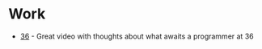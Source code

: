 # Work

* [36](https://www.youtube.com/watch?v=nIFClfBXuIQ) - Great video with thoughts about what awaits a programmer at 36
